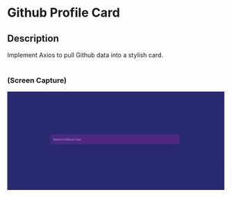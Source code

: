 # Github Profile Card

## Description
Implement Axios to pull Github data into a stylish card.
<br>
<br>

### (Screen Capture)
![Screenshot_Github Profile Card](./assets/p28_screencap.gif)